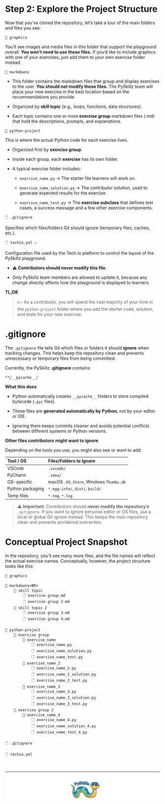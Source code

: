 # Step 2: Explore the Project Structure

Now that you’ve cloned the repository, let’s take a tour of the main folders and files you see:

```text
📁 graphics
```

You’ll see images and media files in this folder that support the playground overall. __You won’t need to use these files.__ If you’d like to include graphics with one of your exercises, just add them to your own exercise folder instead.

```text
📂 markdowns
```

* This folder contains the markdown files that group and display exercises to the user. __You should not modify these files.__ The PySkillz team will place your new exercise in the best location based on the recommendations you provide.

* Organized by __skill topic__ (e.g., loops, functions, data structures).

* Each topic contains one or more __exercise group__ markdown files (.md) that hold the descriptions, prompts, and explanations.

```text
📂 python-project
```

This is where the actual Python code for each exercise lives.

* Organized first by __exercise group__.

* Inside each group, each __exercise__ has its own folder.

* A typical exercise folder includes:

  * `exercise_name.py` → The starter file learners will work on.

  * `exercise_name_solution.py` → The contributor solution, used to generate expected results for the exercise.

  * `exercise_name_test.py` → The __exercise subclass__ that defines test cases, a success message and a few other exercise components.

```text
🗋 .gitignore
```

Specifies which files/folders Git should ignore (temporary files, caches, etc.).

```text
🗋 techio.yml ⚠️
```

Configuration file used by the Tech.io platform to control the layout of the PySkillz playground.

* ⚠️ __Contributors should never modify this file.__

* Only PySkillz team members are allowed to update it, because any change directly affects how the playground is displayed to learners.

__TL;DR__

>👉 As a contributor, you will spend the vast majority of your time in the `python-project` folder where you add the starter code, solution, and tests for your new exercise.

# .gitignore

The `.gitignore` file tells Git which files or folders it should __ignore__ when tracking changes. This helps keep the repository clean and prevents unnecessary or temporary files from being committed.

Currently, the PySkillz __.gitignore__ contains:

```text
**/__pycache__/
```

__What this does__

* Python automatically creates `__pycache__` folders to store compiled bytecode (`.pyc` files).

* These files are __generated automatically by Python__, not by your editor or IDE.

* Ignoring them keeps commits cleaner and avoids potential conflicts between different systems or Python versions.

__Other files contributors might want to ignore__

Depending on the tools you use, you might also see or want to add:

| Tool / OS	| Files/Folders to Ignore |
|:-----|:-----|
| VSCode | `.vscode/` |
| PyCharm | `.idea/` |
| OS-specific | macOS `.DS_Store`, Windows `Thumbs.db` |
| Python packaging | `*.egg-info/`, `dist/`, `build/` |
| Temp files | `*.tmp`, `*.log` |

>⚠️ __Important__: Contributors should __never modify the repository’s__ `.gitignore`. If you want to ignore personal editor or OS files, use a local or global Git ignore instead. This keeps the main repository clean and prevents accidental overwrites.

# Conceptual Project Snapshot

In the repository, you’ll see many more files, and the file names will reflect the actual exercise names. Conceptually, however, the project structure looks like this:

```
📁 graphics

📂 markdowns<BR>
    📂 skill topic
        🗋 exercise group.md
        🗋 exercise group 2.md
    📂 skill topic 2
        🗋 exercise group 3.md
        🗋 exercise group 4.md

📂 python-project
    📂 exercise group
        📂 exercise_name
            🗋 exercise_name.py
            🗋 exercise_name_solution.py
            🗋 exercise_name_test.py
        📂 exercise_name_2
            🗋 exercise_name_2.py
            🗋 exercise_name_2_solution.py
            🗋 exercise_name_2_test.py
        📂 exercise_name_3
            🗋 exercise_name_3.py
            🗋 exercise_name_3_solution.py
            🗋 exercise_name_3_test.py
    📂 exercise group 2
        📂 exercise_name_4
            🗋 exercise_name_4.py
            🗋 exercise_name_solution_4.py
            🗋 exercise_name_test_4.py

🗋 .gitignore

🗋 techio.yml
```

<BR>

************

[![Skillz Catalog](../graphics/PySkillzFooter.png)](skillz-catalog)
